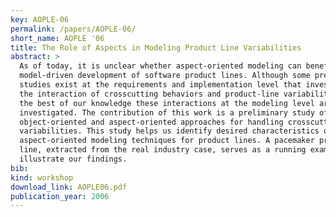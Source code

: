 ```yaml
---
key: AOPLE-06
permalink: /papers/AOPLE-06/
short_name: AOPLE '06
title: The Role of Aspects in Modeling Product Line Variabilities
abstract: >
  As of today, it is unclear whether aspect-oriented modeling can benefit the
  model-driven development of software product lines. Although some preliminary
  studies exist at the requirements and implementation level that investigate
  the interaction of crosscutting behaviors and product-line variabilities, to
  the best of our knowledge these interactions at the modeling level are not yet
  investigated. The contribution of this work is a preliminary study of the
  object-oriented and aspect-oriented approaches for handling crosscutting
  variabilities. This study helps us identify desired characteristics of
  aspect-oriented modeling techniques for product lines. A pacemaker product
  line, extracted from the real industry case, serves as a running example to
  illustrate our findings.
bib:
kind: workshop
download_link: AOPLE06.pdf
publication_year: 2006
---
```

